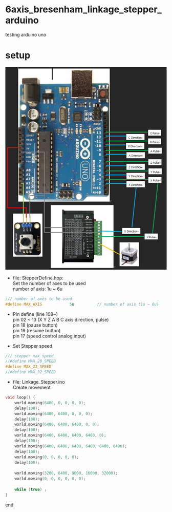 # 6axis_bresenham_linkage_stepper_arduino
testing arduino uno

# setup

![picture](./wire_diagram.png)  

- file: StepperDefine.hpp:  
Set the number of axes to be used  
number of axis: 1u ~ 6u
```cpp
/// number of axes to be used
#define MAX_AXIS            5u          // number of axis (1u ~ 6u)
```

- Pin define (line 108~)  
pin 02 ~ 13 (X Y Z A B C axis direction, pulse)  
pin 18 (pause button)  
pin 19 (resume button)  
pin 17 (speed control analog input)

- Set Stepper speed
```cpp
/// stepper max speed
//#define MAX_20_SPEED
#define MAX_23_SPEED
//#define MAX_32_SPEED
```

- file: Linkage_Stepper.ino  
Create movement
```cpp
void loop() {
    world.moving(6400, 0, 0, 0, 0);
    delay(100);
    world.moving(6400, 6400, 0, 0, 0);
    delay(100);
    world.moving(6400, 6400, 6400, 0, 0);
    delay(100);
    world.moving(6400, 6400, 6400, 6400, 0);
    delay(100);
    world.moving(6400, 6400, 6400, 6400, 6400, 6400);
    delay(100);
    world.moving(0, 0, 0, 0, 0);
    delay(100);

    world.moving(3200, 6400, 9600, 16000, 32000);
    world.moving(0, 0, 0, 0, 0, 0);

    while (true) ;
}
```

end
